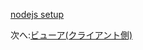 [nodejs setup](/ja_jp/viewer/nodejs.md ':include :type=markdown')

次へ:[ビューア(クライアント側)](/ja_jp/viewer/2legged/ui)